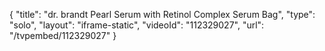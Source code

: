 {
    "title": "dr. brandt Pearl Serum with Retinol Complex Serum   Bag",
    "type": "solo",
    "layout": "iframe-static",
    "videoId": "112329027",
    "url": "\/tvpembed\/112329027"
}